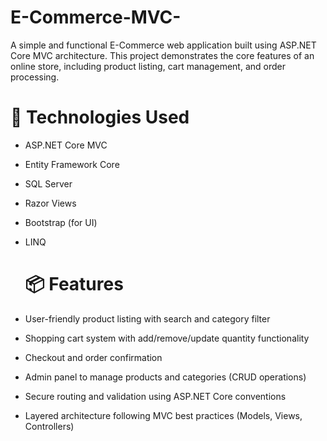# E-Commerce-MVC-
A simple and functional E-Commerce web application built using ASP.NET Core MVC architecture. This project demonstrates the core features of an online store, including product listing, cart management, and order processing.

# 🔧 Technologies Used

- ASP.NET Core MVC

- Entity Framework Core

- SQL Server

- Razor Views

- Bootstrap (for UI)

- LINQ
  
  # 📦 Features
 - User-friendly product listing with search and category filter

- Shopping cart system with add/remove/update quantity functionality

- Checkout and order confirmation

- Admin panel to manage products and categories (CRUD operations)

- Secure routing and validation using ASP.NET Core conventions

- Layered architecture following MVC best practices (Models, Views, Controllers)


